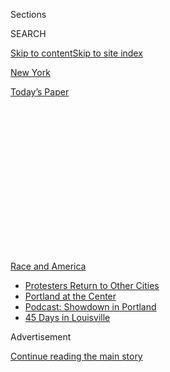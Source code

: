 <div id="app">

<div>

<div>

<div>

<div class="NYTAppHideMasthead css-1q2w90k e1suatyy0">

<div class="section css-ui9rw0 e1suatyy2">

<div class="css-eph4ug er09x8g0">

<div class="css-6n7j50">

</div>

<span class="css-1dv1kvn">Sections</span>

<div class="css-10488qs">

<span class="css-1dv1kvn">SEARCH</span>

</div>

[Skip to content](#site-content)[Skip to site index](#site-index)

</div>

<div id="masthead-section-label" class="css-1wr3we4 eaxe0e00">

[New
York](https://www.nytimes3xbfgragh.onion/section/nyregion)

</div>

<div class="css-10698na e1huz5gh0">

</div>

</div>

<div id="masthead-bar-one" class="section hasLinks css-15hmgas e1csuq9d3">

<div class="css-uqyvli e1csuq9d0">

</div>

<div class="css-1uqjmks e1csuq9d1">

</div>

<div class="css-9e9ivx">

[](https://myaccount.nytimes3xbfgragh.onion/auth/login?response_type=cookie&client_id=vi)

</div>

<div class="css-1bvtpon e1csuq9d2">

[Today’s
Paper](https://www.nytimes3xbfgragh.onion/section/todayspaper)

</div>

</div>

</div>

</div>

<div data-aria-hidden="false">

<div id="site-content" data-role="main">

<div>

<div class="css-1aor85t" style="opacity:0.000000001;z-index:-1;visibility:hidden">

<div class="css-1hqnpie">

<div class="css-epjblv">

<span class="css-17xtcya">[New
York](/section/nyregion)</span><span class="css-x15j1o">|</span><span class="css-fwqvlz">How
2 Lives Collided in Central Park, Rattling the
Nation</span>

</div>

<div class="css-k008qs">

<div class="css-1iwv8en">

<span class="css-18z7m18"></span>

<div>

</div>

</div>

<span class="css-1n6z4y">https://nyti.ms/3hpStHH</span>

<div class="css-1705lsu">

<div class="css-4xjgmj">

<div class="css-4skfbu" data-role="toolbar" data-aria-label="Social Media Share buttons, Save button, and Comments Panel with current comment count" data-testid="share-tools">

  - 
  - 
  - 
  - 
    
    <div class="css-6n7j50">
    
    </div>

  - 
  - 

</div>

</div>

</div>

</div>

</div>

</div>

<div id="NYT_TOP_BANNER_REGION" class="css-13pd83m">

<div>

<div id="styln-prism-menu-1590763508878" class="section interactive-content interactive-size-medium css-1edisqu">

<div class="css-17ih8de interactive-body">

<div id="scroll-container" class="css-1gj85ro">

[<span class="styln-title-wrap"><span class="css-1pje3qr">Race
and</span><span class="css-1pje3qr">
America</span></span>](https://www.nytimes3xbfgragh.onion/news-event/george-floyd-protests-minneapolis-new-york-los-angeles?action=click&pgtype=Article&state=default&region=TOP_BANNER&context=storylines_menu)

  - [Protesters Return to Other
    Cities](https://www.nytimes3xbfgragh.onion/2020/07/26/us/protests-portland-seattle-trump.html?action=click&pgtype=Article&state=default&region=TOP_BANNER&context=storylines_menu)
  - [Portland at the
    Center](https://www.nytimes3xbfgragh.onion/2020/07/24/us/portland-oregon-protests-white-race.html?action=click&pgtype=Article&state=default&region=TOP_BANNER&context=storylines_menu)
  - [Podcast: Showdown in
    Portland](https://www.nytimes3xbfgragh.onion/2020/07/23/podcasts/the-daily/portland-protests.html?action=click&pgtype=Article&state=default&region=TOP_BANNER&context=storylines_menu)
  - [45 Days in
    Louisville](https://www.nytimes3xbfgragh.onion/interactive/2020/07/16/us/black-lives-matter-protests-louisville-breonna-taylor.html?action=click&pgtype=Article&state=default&region=TOP_BANNER&context=storylines_menu)

</div>

</div>

</div>

</div>

</div>

<div id="top-wrapper" class="css-1sy8kpn">

<div id="top-slug" class="css-l9onyx">

Advertisement

</div>

[Continue reading the main
story](#after-top)

<div class="ad top-wrapper" style="text-align:center;height:100%;display:block;min-height:250px">

<div id="top" class="place-ad" data-position="top" data-size-key="top">

</div>

</div>

<div id="after-top">

</div>

</div>

<div>

<div id="sponsor-wrapper" class="css-1hyfx7x">

<div id="sponsor-slug" class="css-19vbshk">

Supported by

</div>

[Continue reading the main
story](#after-sponsor)

<div id="sponsor" class="ad sponsor-wrapper" style="text-align:center;height:100%;display:block">

</div>

<div id="after-sponsor">

</div>

</div>

<div class="css-186x18t">

</div>

<div class="css-1vkm6nb ehdk2mb0">

# How 2 Lives Collided in Central Park, Rattling the Nation

</div>

The inside story of the Black birder and the white woman who called the
police on him. Their encounter stirred wrenching conversations about
racism and white
privilege.

<div class="css-79elbk" data-testid="photoviewer-wrapper">

<div class="css-z3e15g" data-testid="photoviewer-wrapper-hidden">

</div>

<div class="css-1a48zt4 ehw59r15" data-testid="photoviewer-children">

![<span class="css-cnj6d5 e1z0qqy90" itemprop="copyrightHolder"><span class="css-1ly73wi e1tej78p0">Credit...</span><span><span>Brittainy
Newman/The New York Times; Alison
Faircloth</span></span></span>](https://static01.graylady3jvrrxbe.onion/images/2020/06/16/nyregion/00CENTRALPARK-TWOLIVES-top/00CENTRALPARK-TWOLIVES-top-articleLarge.jpg?quality=75&auto=webp&disable=upscale)

</div>

</div>

<div class="css-18e8msd">

<div class="css-vp77d3 epjyd6m0">

<div class="css-hus3qt ey68jwv0" data-aria-hidden="true">

[![Sarah Maslin
Nir](https://static01.graylady3jvrrxbe.onion/images/2018/06/13/multimedia/author-sarah-maslin-nir/author-sarah-maslin-nir-thumbLarge.jpg
"Sarah Maslin Nir")](https://www.nytimes3xbfgragh.onion/by/sarah-maslin-nir)

</div>

<div class="css-1baulvz">

By [<span class="css-1baulvz last-byline" itemprop="name">Sarah Maslin
Nir</span>](https://www.nytimes3xbfgragh.onion/by/sarah-maslin-nir)

</div>

</div>

  - 
    
    <div class="css-ld3wwf e16638kd2">
    
    Published June 14, 2020Updated July 7,
    2020
    
    </div>

  - 
    
    <div class="css-4xjgmj">
    
    <div class="css-pvvomx" data-role="toolbar" data-aria-label="Social Media Share buttons, Save button, and Comments Panel with current comment count" data-testid="share-tools">
    
      - 
      - 
      - 
      - 
        
        <div class="css-6n7j50">
        
        </div>
    
      - 
      - 
    
    </div>
    
    </div>

</div>

<div class="css-mdjrty">

[Leer en
español](https://www.nytimes3xbfgragh.onion/es/2020/06/15/espanol/central-park-racismo-amy-cooper.html "Read in Spanish")[阅读简体中文版](https://cn.nytimes3xbfgragh.onion/usa/20200617/central-park-amy-cooper-christian-racism/ "Read in Simplified Chinese")[閱讀繁體中文版](https://cn.nytimes3xbfgragh.onion/usa/20200617/central-park-amy-cooper-christian-racism/zh-h "Read in Traditional Chinese")

</div>

</div>

<div class="section meteredContent css-1r7ky0e" name="articleBody" itemprop="articleBody">

<div class="css-1fanzo5 StoryBodyCompanionColumn">

<div class="css-53u6y8">

Christian Cooper began his Memorial Day like most of his May mornings,
searching for Blackburnian warblers, scarlet tanagers and other
songbirds that wing their way into Central Park.

</div>

</div>

<div>

</div>

<div class="css-1fanzo5 StoryBodyCompanionColumn">

<div class="css-53u6y8">

In his Lower East Side apartment, Mr. Cooper, 57, slung on his prize
possession, his Swarovski binoculars — a pricey 50th birthday present
from his late father. Leaving his boyfriend asleep in bed, he biked
three miles away, to the semi-wild section of the park, the Ramble.

Around the same time, [Amy
Cooper](https://www.nytimes3xbfgragh.onion/2020/07/06/nyregion/amy-cooper-false-report-charge.html),
40, who is not related to Christian Cooper, left her apartment on the
Upper West Side at the edge of the Hudson River. She was with her dog,
Henry, a blond cocker spaniel she had rescued and whose romps around the
city she chronicled on a dedicated Instagram account.

</div>

</div>

<div class="css-1fanzo5 StoryBodyCompanionColumn">

<div class="css-53u6y8">

It was in the Ramble that the two Coopers’ lives collided, an encounter
that was brief but would reverberate in New York City and beyond,
stirring anguished conversations about racism and hypocrisy in one of
the nation’s most progressive cities.

Only a few hours later, George Floyd would be killed in Minneapolis when
a police officer pinned Mr. Floyd’s neck under his knee. The two
Memorial Day incidents captured on video two facets of entrenched racism
Black people experience: one the horrors of police brutality, the other
the routine humiliations and threats in daily life.

Just before 8 a.m., Mr. Cooper was startled from his quiet birding by
Ms. Cooper, who was loudly calling after her dog, he said. He asked her
to leash Henry, as the park rules required. She refused.

They exchanged words, and as he recorded on his phone, she threatened to
report that “an African-American man is threatening my life,” a false
accusation. Then as Mr. Cooper continued to film, she called 911.

The video clip shows that before and during the 911 call, [she referred
to Mr. Cooper as “African-American,” three
times](https://www.nytimes3xbfgragh.onion/2020/05/29/nyregion/Amy-Cooper-Central-Park-racism.html).
Mr. Cooper’s sister later posted the clip to Twitter, where it has been
[viewed more than 40 million
times](https://twitter.com/melodyMcooper/status/1264965252866641920).

</div>

</div>

<div class="css-1fanzo5 StoryBodyCompanionColumn">

<div class="css-53u6y8">

Their lives have gone in drastically different directions since then.
[Amy Cooper was fired from her high-level finance
job](https://www.nytimes3xbfgragh.onion/2020/05/26/nyregion/amy-cooper-dog-central-park.html),
temporarily surrendered her dog and has been vilified as the embodiment
of racism and white privilege. Christian Cooper has appeared on “The
View” and has become such a celebrated figure that a congressional
candidate in the Bronx publicized [Mr. Cooper’s
endorsement](https://www.nydailynews.com/news/politics/ny-chris-cooper-ritchie-torres-endorsement-20200607-3uualrgirrbsfpuvgxhue2pu4u-story.html).

His experience has also been highlighted by prominent Black politicians,
from former President Barack Obama to the city’s public advocate,
Jumaane Williams, during the protests over Mr. Floyd’s death.

Mr. Cooper said the encounter touched a nerve and evoked a long history
of racism. “It’s not about her,” he said in an interview.

“What she did was tap into a deep vein of racial bias,” Mr. Cooper
added. “And it is that deep vein of racial bias that keeps cropping up
that led to much more serious events and much more serious repercussions
than my little dust-up with Amy Cooper — the murder of George Floyd, the
murder of [Ahmaud
Arbery](https://www.nytimes3xbfgragh.onion/article/ahmaud-arbery-shooting-georgia.html)*,*
****** and before that [Amadou
Diallo](https://www.nytimes3xbfgragh.onion/topic/person/amadou-diallo)
and [Patrick
Dorismond](https://www.nytimes3xbfgragh.onion/2000/03/17/nyregion/undercover-police-in-manhattan-kill-an-unarmed-man-in-a-scuffle.html)
and [Eric
Garner](https://www.nytimes3xbfgragh.onion/2015/06/14/nyregion/eric-garner-police-chokehold-staten-island.html)
and [Tamir
Rice](https://www.nytimes3xbfgragh.onion/2015/12/30/magazine/tamir-rice-and-the-color-of-fear.html).”

Before that day, Mr. Cooper and Ms. Cooper were both successful
professionals with prestigious degrees and a love of animals, which drew
them to that haven in the city, Central Park. But a deeper look at their
lives shows that their encounter was to some extent a telling reflection
of their personalities.

Mr. Cooper warmly embraces serious nerdiness, memorizing bird song and
learning bits of the Klingon language from Star Trek. But he also has an
activist’s bent, bristling at society’s injustices.

He once set up his own nonprofit group to help elect Democrats, and he
used his love of comic books to break barriers by creating one of the
first gay Star Trek characters.

</div>

</div>

<div class="css-1fanzo5 StoryBodyCompanionColumn">

<div class="css-53u6y8">

Among Central Park’s birders, he is considered to be a mentor — even to
those who disapprove of his preferred tactic to protect the birds’
sanctuary: He deploys treats to tempt unleashed dogs so that their
owners tether them. (During the Central Park encounter, he pulled out
one such treat for Ms. Cooper’s dog.)

Ms. Cooper, an immigrant from Canada, can be sensitive and caring,
according to her friends, but also seems to have a more contentious
side. Neighbors said she had a tendency to get into personal disputes.

Her personal life once spilled into court. A few years ago, according to
a lawsuit she filed, she had become involved with a married man and had
lent him $65,000. When he did not leave his wife for her, she filed the
suit in Manhattan to get back the money, before settling.

</div>

</div>

![<span class="css-16f3y1r e13ogyst0">The footage shows Amy Cooper
calling the police on Christian Cooper in Central Park after he asked
her to keep her dog on a leash. The video was posted to Twitter by Mr.
Cooper’s
sister.</span>](https://static01.graylady3jvrrxbe.onion/images/2020/05/26/nyregion/26Central-Park1/26Central-Park1-videoSixteenByNineJumbo1600.jpg)

<div class="css-1fanzo5 StoryBodyCompanionColumn">

<div class="css-53u6y8">

Though Ms. Cooper issued an apology to Mr. Cooper after their encounter,
she has not since spoken publicly. The authorities are reviewing whether
she can be charged with filing a false police report.

Ms. Cooper did not respond to multiple requests for comment.

“I reacted emotionally and made false assumptions about his intentions
when, in fact, I was the one who was acting inappropriately by not
having my dog on a leash,” [she wrote in her
apology](https://www.prnewswire.com/news-releases/statement-from-amy-cooper-on-central-park-incident-301065492.html).

“I am well aware of the pain that misassumptions and insensitive
statements about race cause,” she said. “I would never have imagined
that I would be involved in the type of incident that occurred.”

</div>

</div>

<div class="css-1fanzo5 StoryBodyCompanionColumn">

<div class="css-53u6y8">

Since the video of their encounter went viral, [Mr. Cooper has expressed
some
ambivalence](https://www.nytimes3xbfgragh.onion/2020/05/27/nyregion/amy-cooper-christian-central-park-video.html)
about what has happened to Ms. Cooper’s life.

“I’m not excusing the racism, but I don’t know if her life needed to be
torn apart,” he said a day after the video went viral.

“There are certain dark societal impulses that she, as a white woman,
facing in a conflict with a Black man, that she thought she could
marshal to her advantage,” Mr. Cooper said. “She went
there.”

## The dog walker

</div>

</div>

<div class="css-79elbk" data-testid="photoviewer-wrapper">

<div class="css-z3e15g" data-testid="photoviewer-wrapper-hidden">

</div>

<div class="css-1a48zt4 ehw59r15" data-testid="photoviewer-children">

![<span class="css-cnj6d5 e1z0qqy90" itemprop="copyrightHolder"><span class="css-1ly73wi e1tej78p0">Credit...</span><span>Alison
Faircloth</span></span>](https://static01.graylady3jvrrxbe.onion/images/2020/06/10/nyregion/00CENTRALPARK-TWOLIVES-1/merlin_173341023_6aa88abb-d085-4b0a-8407-1f0b2f24528e-articleLarge.jpg?quality=75&auto=webp&disable=upscale)

</div>

</div>

<div class="css-1fanzo5 StoryBodyCompanionColumn">

<div class="css-53u6y8">

Ms. Cooper’s building on the Upper West Side was once known as Trump
Place, but the name was removed in a [symbolic action against the
president](https://www.nytimes3xbfgragh.onion/2016/10/25/nyregion/trump-place-buildings-name-change.html)
by liberal residents.

Around the building, Ms. Cooper was known for her attachment to her
cocker spaniel, Henry. She was described as a constant presence on
morning walks and at doggy birthday parties.

“From what I saw, she was very devoted to her animals,” said Maria
Meade, 60, who lives in a nearby building. “The only thing I’ll tell you
is she never spoke directly to a person. She always spoke through her
dog, and in a baby voice. It was really bizarre.”

</div>

</div>

<div class="css-1fanzo5 StoryBodyCompanionColumn">

<div class="css-53u6y8">

It is not possible to determine to what extent recollections of Ms.
Cooper’s behavior are now shaded by news of her encounter in Central
Park. Still, some residents said they held her at arm’s length because
of what they described as her combative behavior with other dog walkers
and the building staff.

Another neighbor, Marisol De Leon, 40, said Ms. Cooper frequently walked
Henry unleashed, and became irate when told not to. “There was a sense
of entitlement,” Ms. De Leon said.

Alison Faircloth, 37, a neighbor and dog owner, recalled that last
winter, she came upon Ms. Cooper on the verge of tears outside the
building’s lobby. A doorman had cursed at her for no reason, Ms. Cooper
told her. Ms. Cooper vowed to get the doorman fired, Ms. Faircloth said.

But when Ms. Faircloth asked the doorman what had happened, he told her
that Ms. Cooper had complained about a broken elevator, then cursed at
him after she barged into a security booth and had to be removed by a
guard.

“There’s always a narrative from her about someone who has done her
wrong,” Ms. Faircloth said.

The building’s management declined to comment.

Before arriving in New York Ms. Cooper lived in Ontario, where she
attended the University of Waterloo. She obtained a master’s degree at
the University of Chicago Booth School of Business, according to her
résumé.

She has worked at Lehman Brothers, Citigroup and A.I.G., according to
her résumé. She spent the past five years at Franklin Templeton, rising
to become a vice president of insurance portfolio management, making
investments for insurance companies.

</div>

</div>

<div class="css-1fanzo5 StoryBodyCompanionColumn">

<div class="css-53u6y8">

It was on that corporate ladder that she met Martin Priest, a married
colleague at Lehman Brothers, where, her résumé said, she worked from
2005 to 2008.

In a lawsuit filed in 2015, when she was no longer dating Mr. Priest,
Ms. Cooper sought repayment of $65,000. She said she had given him the
money to help speed his divorce and pay another woman he was involved
with to abort her pregnancy, according to court records.

In the lawsuit, Ms. Cooper said Mr. Priest preyed on her emotions to get
the money, promising it would help them to be together.

Instead, she said she discovered that his wife, Tianna, whom he was
divorcing, was pregnant — and Mr. Priest was planning to marry a third
woman, who was also pregnant, the lawsuit said.

“She was naïve, devastated, heartbroken,” said a person involved in the
case, who spoke on condition of anonymity because the settlement is
private.

In an interview, Mr. Priest denied that he’d had a romantic relationship
with Ms. Cooper, though he admitted to borrowing the money. He called
her a “stalker” who fictionalized their relationship, then erupted when
it did not go her way.

In an unusual twist, since the lawsuit, Ms. Cooper has developed a close
friendship with Tianna Priest, who is now divorced from Martin Priest,
after Ms. Cooper exposed his infidelity to her. Ms. Cooper and Ms.
Priest now spend holidays together.

</div>

</div>

<div class="css-1fanzo5 StoryBodyCompanionColumn">

<div class="css-53u6y8">

Ms. Priest declined to comment on the Central Park encounter, but
praised Ms. Cooper’s professionalism.

“Work, work, work, work, work — she’s a workaholic,” Ms. Priest said.
“She loves numbers, so she gets it and she’s good at it.”

To Ms. Priest’s family, Ms. Cooper is a hero, who saved Ms. Priest from
a toxic marriage, said Tom Selby, Ms. Priest’s father. He blamed his
former son-in-law: “Amy is just another one of his victims,” Mr. Selby
said.

A day after the video went viral, internet commenters noted that the
Instagram account dedicated to Henry documented injuries that the dog
had suffered. That evening, under pressure, Ms. Cooper returned the dog
to Abandoned Angels Cocker Spaniel Rescue.

On June 3, the organization said it had given Henry back to Ms. Cooper
at her request after its veterinarian found that the dog was in good
health.

## The bird-watcher

</div>

</div>

<div class="css-79elbk" data-testid="photoviewer-wrapper">

<div class="css-z3e15g" data-testid="photoviewer-wrapper-hidden">

</div>

<div class="css-1a48zt4 ehw59r15" data-testid="photoviewer-children">

<div class="css-1xdhyk6 erfvjey0">

<span class="css-1ly73wi e1tej78p0">Image</span>

<div class="css-zjzyr8">

<div data-testid="lazyimage-container" style="height:580px">

</div>

</div>

</div>

<span class="css-cnj6d5 e1z0qqy90" itemprop="copyrightHolder"><span class="css-1ly73wi e1tej78p0">Credit...</span><span>Brittainy
Newman/The New York Times</span></span>

</div>

</div>

<div class="css-1fanzo5 StoryBodyCompanionColumn">

<div class="css-53u6y8">

On a family road trip when he was 11 years old, Christian Cooper was
given a copy of “The Birds of North America” to keep him entertained. By
the end of the excursion in a Volkswagen bus with his sister, Melody,
and their parents, two schoolteachers from Long Island, he had memorized
the entire text, he said, and was identifying the birds that flew by.

</div>

</div>

<div class="css-1fanzo5 StoryBodyCompanionColumn">

<div class="css-53u6y8">

He was equally enthralled by comic books, which he parlayed into a
career after he graduated from Harvard with a degree in political
science.

“‘The X-Men’ was a perfect parable for the gay experience,” he [told
Wired
Magazine](https://www.wired.com/1998/12/can-miss-thang-save-earth/?fbclid=IwAR3iEjyOmx-OGot3VBzWzcUVRvey1E7nKano-bHvLn4wi_QHX5zfWK28B4E)
in an interview in 1998. “The X-Men looked like everyone else, but they
learned a deep secret in adolescence that made them different.”

In the late 1980s, Mr. Cooper served on the board of directors of GLAAD,
formerly the Gay and Lesbian Alliance Against Defamation, and set up his
own political action committee to support Democrats for the New York
Senate, according to a biography on “[Gay
USA](http://gayusatv.org/chris-cooper/?fbclid=IwAR3vZj4cMWhBjhY8aYthS2C1yapBYQiazkpQrwUs7R0E-iqyK8GWrM18E3w),”
a televised news show about gay issues, which Mr. Cooper occasionally
hosts.

In 1998 he launched “Queer Nation,” a pioneering gay web comic that
envisioned L.G.B.T.Q. superheroes fighting the scourge of a right-wing
world order. It was partly inspired by his parents, he told Wired, who
were active in the civil rights movement.

Mr. Cooper is now a senior editor at Health Science Communications, a
public relations agency for the health care industry. But his résumé
does not diminish the universality to his experience as a Black man,
some have pointed out.

“I have no doubt that if the police had showed up in the Ramble, a
wooded area of the park where Chris had gone bird watching, my brother’s
Ivy League degree and impressive résumé would not have protected him,”
his sister, [Melody, wrote in an
Op-Ed](https://www.nytimes3xbfgragh.onion/2020/05/31/opinion/chris-cooper-central-park.html?smtyp=cur&smid=tw-nytimes)
in The New York Times ** on May 31.

[In a series of
posts](https://mariejavins.blogspot.com/2020/05/she-went-there.html),
Marie Javins, a former colleague, tried to make sense of what happened.

“If you’d asked me ‘What do you think Christian would be famous for,’
I’d have guessed for something he’d written, a science-fiction book or
maybe the Star Trek comic he used to write where he introduced the first
gay character in the history of Star Trek,” she wrote.

</div>

</div>

<div class="css-1fanzo5 StoryBodyCompanionColumn">

<div class="css-53u6y8">

She said she never would have expected it would be because a white woman
“used the term ‘African-American man’ as a
weapon.”

## The Ramble

</div>

</div>

<div class="css-79elbk" data-testid="photoviewer-wrapper">

<div class="css-z3e15g" data-testid="photoviewer-wrapper-hidden">

</div>

<div class="css-1a48zt4 ehw59r15" data-testid="photoviewer-children">

<div class="css-1xdhyk6 erfvjey0">

<span class="css-1ly73wi e1tej78p0">Image</span>

<div class="css-zjzyr8">

<div data-testid="lazyimage-container" style="height:257.77777777777777px">

</div>

</div>

</div>

<span class="css-cnj6d5 e1z0qqy90" itemprop="copyrightHolder"><span class="css-1ly73wi e1tej78p0">Credit...</span><span>Brittainy
Newman/The New York Times</span></span>

</div>

</div>

<div class="css-1fanzo5 StoryBodyCompanionColumn">

<div class="css-53u6y8">

Above all, the constants in Mr. Cooper’s life have been the thrushes,
sparrows and swallows of Central Park.

Just beside the 79th Street Transverse, the semi-wild part of the park
called the Ramble is a haven this time of year for migrating birds.

There, special rules to protect them — including that dogs be leashed at
all times — often render it a microcosm of the city’s tensions: between
nature and urban life; between solitude and socializing.

Mr. Cooper is a well-known presence there, a mentor to neophyte birders
who carries gravitas as a member of the board of the New York City
Audubon Society.

“He has a method of dealing with dogs. He’ll say, ‘Can you please leash
your dog?’ and if they refuse he starts giving the dogs treats,” said
Zach McDargh, 29, a research scientist. “Dog owners hate that.”

</div>

</div>

<div class="css-1fanzo5 StoryBodyCompanionColumn">

<div class="css-53u6y8">

At about 8 a.m. on Memorial Day, as Henry bounded through the Ramble,
and his owner refused to leash him as was required and as she was asked,
Mr. Cooper fished in his pockets for those treats.

“Look, if you’re going to do what you want, I’m going to do what I want,
but you’re not going to like it,” he recalled saying, [in his Facebook
post about the
incident](https://m.facebookcorewwwi.onion/story.php?story_fbid=10158742137255229&id=671885228),
before he took out his phone to film the scofflaw behavior.

The video recorded Ms. Cooper as she lunged at him, then threatened to
call 911 and claimed that he was threatening her life.

Officers responded to a report of an assault that never happened. The
police later characterized it as a “verbal dispute.”

“I was conscious of the fact I was now a target of the cops, and by
target, I don’t mean that they are going to necessarily kill me,” Mr.
Cooper said later. “That’s never a comfortable feeling when you’re Black
and under suspicion.”

That morning, aware that the police would most likely be arriving
shortly, Mr. Cooper recalled his next steps clearly.

He picked back up his Swarovski binoculars that hung around his neck and
continued to look for splashes of feathers atop the London plane trees.

“I was adamant about that,” Mr. Cooper said. “I birded my way out as I
normally do.”

Nate Schweber and Alex Traub contributed reporting. Kitty Bennett
provided research.

</div>

</div>

</div>

<div>

</div>

<div>

</div>

<div>

</div>

<div>

<div id="bottom-wrapper" class="css-1ede5it">

<div id="bottom-slug" class="css-l9onyx">

Advertisement

</div>

[Continue reading the main
story](#after-bottom)

<div id="bottom" class="ad bottom-wrapper" style="text-align:center;height:100%;display:block;min-height:90px">

</div>

<div id="after-bottom">

</div>

</div>

</div>

</div>

</div>

## Site Index

<div>

</div>

## Site Information Navigation

  - [© <span>2020</span> <span>The New York Times
    Company</span>](https://help.nytimes3xbfgragh.onion/hc/en-us/articles/115014792127-Copyright-notice)

<!-- end list -->

  - [NYTCo](https://www.nytco.com/)
  - [Contact
    Us](https://help.nytimes3xbfgragh.onion/hc/en-us/articles/115015385887-Contact-Us)
  - [Work with us](https://www.nytco.com/careers/)
  - [Advertise](https://nytmediakit.com/)
  - [T Brand Studio](http://www.tbrandstudio.com/)
  - [Your Ad
    Choices](https://www.nytimes3xbfgragh.onion/privacy/cookie-policy#how-do-i-manage-trackers)
  - [Privacy](https://www.nytimes3xbfgragh.onion/privacy)
  - [Terms of
    Service](https://help.nytimes3xbfgragh.onion/hc/en-us/articles/115014893428-Terms-of-service)
  - [Terms of
    Sale](https://help.nytimes3xbfgragh.onion/hc/en-us/articles/115014893968-Terms-of-sale)
  - [Site
    Map](https://spiderbites.nytimes3xbfgragh.onion)
  - [Help](https://help.nytimes3xbfgragh.onion/hc/en-us)
  - [Subscriptions](https://www.nytimes3xbfgragh.onion/subscription?campaignId=37WXW)

</div>

</div>

</div>

</div>
